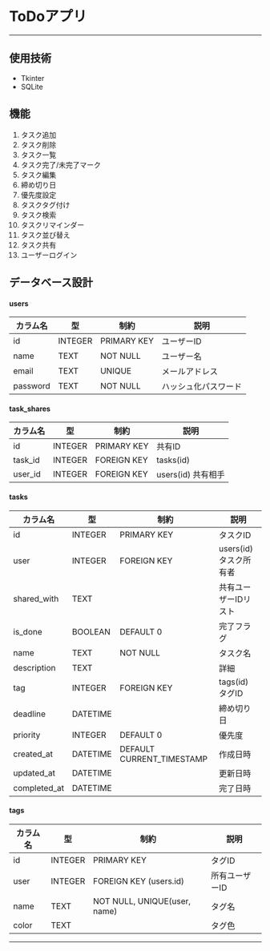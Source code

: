 # ToDoアプリ
---

## 使用技術

- Tkinter
- SQLite

## 機能

1. タスク追加
2. タスク削除
3. タスク一覧
4. タスク完了/未完了マーク
5. タスク編集
6. 締め切り日
7. 優先度設定
8. タスクタグ付け
9. タスク検索
10. タスクリマインダー
11. タスク並び替え
12. タスク共有
13. ユーザーログイン

## データベース設計

#### users
| カラム名    | 型         | 制約         | 説明           |
|-------------|------------|--------------|----------------|
| id          | INTEGER    | PRIMARY KEY  | ユーザーID     |
| name        | TEXT       | NOT NULL     | ユーザー名     |
| email       | TEXT       | UNIQUE       | メールアドレス |
| password    | TEXT       | NOT NULL     | ハッシュ化パスワード |

#### task_shares
| カラム名   | 型       | 制約                | 説明               |
|------------|----------|---------------------|--------------------|
| id         | INTEGER  | PRIMARY KEY         | 共有ID             |
| task_id    | INTEGER  | FOREIGN KEY         | tasks(id)          |
| user_id    | INTEGER  | FOREIGN KEY         | users(id) 共有相手 |

#### tasks
| カラム名      | 型         | 制約                | 説明                   |
|---------------|------------|---------------------|------------------------|
| id            | INTEGER    | PRIMARY KEY         | タスクID               |
| user          | INTEGER    | FOREIGN KEY         | users(id) タスク所有者 |
| shared_with   | TEXT       |                     | 共有ユーザーIDリスト   |
| is_done       | BOOLEAN    | DEFAULT 0           | 完了フラグ             |
| name          | TEXT       | NOT NULL            | タスク名               |
| description   | TEXT       |                     | 詳細                   |
| tag           | INTEGER    | FOREIGN KEY         | tags(id) タグID        |
| deadline      | DATETIME   |                     | 締め切り日             |
| priority      | INTEGER    | DEFAULT 0           | 優先度                 |
| created_at    | DATETIME   | DEFAULT CURRENT_TIMESTAMP | 作成日時         |
| updated_at    | DATETIME   |                     | 更新日時               |
| completed_at  | DATETIME   |                     | 完了日時               |

#### tags
| カラム名 | 型      | 制約                           | 説明      |
|----------|---------|--------------------------------|-----------|
| id       | INTEGER | PRIMARY KEY                    | タグID    |
| user     | INTEGER | FOREIGN KEY (users.id)         | 所有ユーザーID |
| name     | TEXT    | NOT NULL, UNIQUE(user, name)   | タグ名    |
| color    | TEXT    |                                | タグ色    |

---